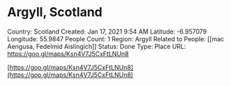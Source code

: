 # Argyll, Scotland

Country: Scotland
Created: Jan 17, 2021 9:54 AM
Latitude: -6.957079
Longitude: 55.9847
People Count: 1
Region: Argyll
Related to People: [[mac Aengusa, Fedelmid Aislingich]]
Status: Done
Type: Place
URL: https://goo.gl/maps/Ksn4V7J5CxFtLNUn8

[https://goo.gl/maps/Ksn4V7J5CxFtLNUn8](https://goo.gl/maps/Ksn4V7J5CxFtLNUn8)